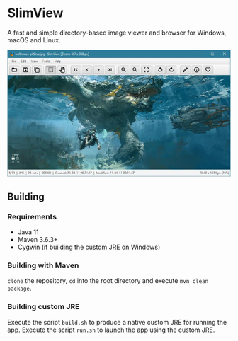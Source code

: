 # SlimView

A fast and simple directory-based image viewer and browser for Windows, macOS and Linux.

![Screenshot](https://github.com/antikmozib/SlimView/blob/master/screenshot.jpg?raw=true)

## Building

### Requirements

* Java 11
* Maven 3.6.3+
* Cygwin (if building the custom JRE on Windows)

### Building with Maven

`clone` the repository, `cd` into the root directory and execute `mvn clean package`.

### Building custom JRE

Execute the script `build.sh` to produce a native custom JRE for running the app. Execute the script `run.sh` to launch the app using the custom JRE.
